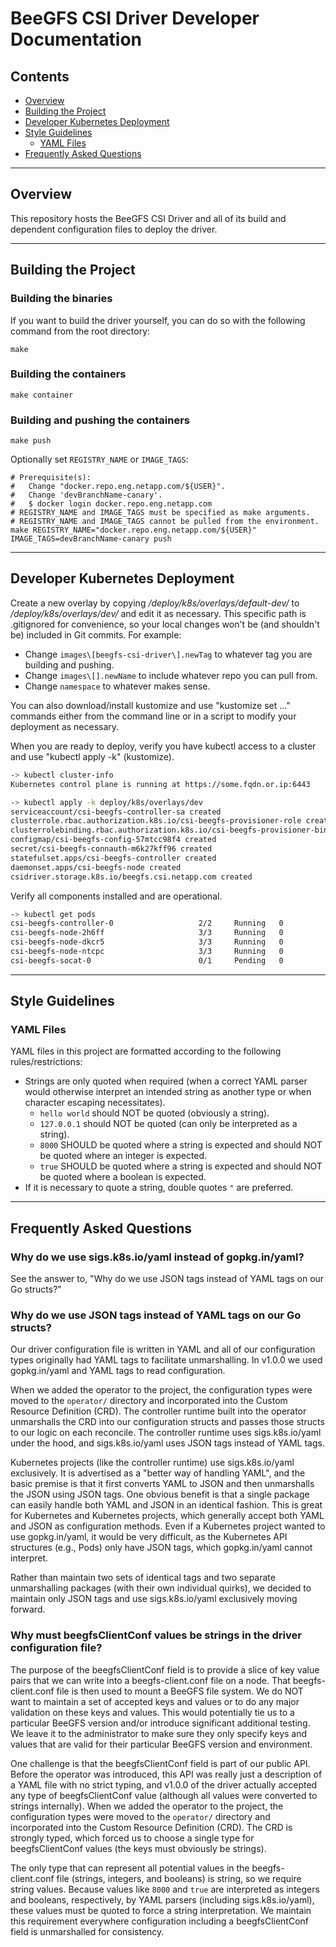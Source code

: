 # BeeGFS CSI Driver Developer Documentation

## Contents

* [Overview](#overview)
* [Building the Project](#building-the-project)
* [Developer Kubernetes Deployment](#developer-kubernetes-deployment)
* [Style Guidelines](#style-guidelines)
  * [YAML Files](#style-guidelines-yaml)
* [Frequently Asked Questions](#frequently-asked-questions)

***

## Overview 

This repository hosts the BeeGFS CSI Driver and all of its build and dependent
configuration files to deploy the driver.

***

## Building the Project 

### Building the binaries

If you want to build the driver yourself, you can do so with the following
command from the root directory:

```shell
make
```

### Building the containers

```shell
make container
```

### Building and pushing the containers

```shell
make push
```

Optionally set `REGISTRY_NAME` or `IMAGE_TAGS`:

```shell
# Prerequisite(s):
#   Change "docker.repo.eng.netapp.com/${USER}".
#   Change 'devBranchName-canary'.
#   $ docker login docker.repo.eng.netapp.com 
# REGISTRY_NAME and IMAGE_TAGS must be specified as make arguments.
# REGISTRY_NAME and IMAGE_TAGS cannot be pulled from the environment.
make REGISTRY_NAME="docker.repo.eng.netapp.com/${USER}" IMAGE_TAGS=devBranchName-canary push
```

***

## Developer Kubernetes Deployment

Create a new overlay by copying */deploy/k8s/overlays/default-dev/* to 
*/deploy/k8s/overlays/dev/* and edit it as necessary. This specific path is 
.gitignored for convenience, so your local changes won't be (and shouldn't be) 
included in Git commits. For example:
* Change `images\[beegfs-csi-driver\].newTag` to whatever tag you are building 
  and pushing.
* Change `images\[].newName` to include whatever repo you can pull from.
* Change `namespace` to whatever makes sense.

You can also download/install kustomize and use "kustomize set ..." commands 
either from the command line or in a script to modify your deployment as 
necessary.

When you are ready to deploy, verify you have kubectl access to a 
cluster and use "kubectl apply -k" (kustomize).

```bash
-> kubectl cluster-info
Kubernetes control plane is running at https://some.fqdn.or.ip:6443

-> kubectl apply -k deploy/k8s/overlays/dev
serviceaccount/csi-beegfs-controller-sa created
clusterrole.rbac.authorization.k8s.io/csi-beegfs-provisioner-role created
clusterrolebinding.rbac.authorization.k8s.io/csi-beegfs-provisioner-binding created
configmap/csi-beegfs-config-57mtcc98f4 created
secret/csi-beegfs-connauth-m6k27kff96 created
statefulset.apps/csi-beegfs-controller created
daemonset.apps/csi-beegfs-node created
csidriver.storage.k8s.io/beegfs.csi.netapp.com created
```

Verify all components installed and are operational.

```bash
-> kubectl get pods
csi-beegfs-controller-0                   2/2     Running   0          2m27s
csi-beegfs-node-2h6ff                     3/3     Running   0          2m27s
csi-beegfs-node-dkcr5                     3/3     Running   0          2m27s
csi-beegfs-node-ntcpc                     3/3     Running   0          2m27s
csi-beegfs-socat-0                        0/1     Pending   0          17h
```

***

<a name="style-guidelines"></a>
## Style Guidelines

<a name="style-guidelines-yaml"></a>
### YAML Files

YAML files in this project are formatted according to the following 
rules/restrictions:

* Strings are only quoted when required (when a correct YAML parser would 
  otherwise interpret an intended string as another type or when character 
  escaping necessitates).
  * `hello world` should NOT be quoted (obviously a string).
  * `127.0.0.1` should NOT be quoted (can only be interpreted as a string).
  * `8000` SHOULD be quoted where a string is expected and should NOT be quoted 
    where an integer is expected.
  * `true` SHOULD be quoted where a string is expected and should NOT be quoted 
    where a boolean is expected.
* If it is necessary to quote a string, double quotes `"` are preferred.

***

<a name="style-guidelines"></a>
## Frequently Asked Questions

### Why do we use sigs.k8s.io/yaml instead of gopkg.in/yaml?

See the answer to, "Why do we use JSON tags instead of YAML tags on our Go 
structs?"

### Why do we use JSON tags instead of YAML tags on our Go structs?

Our driver configuration file is written in YAML and all of our configuration
types originally had YAML tags to facilitate unmarshalling. In v1.0.0 we used 
gopkg.in/yaml and YAML tags to read configuration.

When we added the operator to the project, the configuration types were moved to
the `operator/` directory and incorporated into the Custom Resource Definition 
(CRD). The controller runtime built into the operator unmarshalls the CRD into
our configuration structs and passes those structs to our logic on each 
reconcile. The controller runtime uses sigs.k8s.io/yaml under the hood, and 
sigs.k8s.io/yaml uses JSON tags instead of YAML tags.

Kubernetes projects (like the controller runtime) use sigs.k8s.io/yaml
exclusively. It is advertised as a "better way of handling YAML", and the basic
premise is that it first converts YAML to JSON and then unmarshalls the JSON
using JSON tags. One obvious benefit is that a single package can easily handle
both YAML and JSON in an identical fashion. This is great for Kubernetes and
Kubernetes projects, which generally accept both YAML and JSON as configuration
methods. Even if a Kubernetes project wanted to use gopkg.in/yaml, it would be
very difficult, as the Kubernetes API structures
(e.g., Pods) only have JSON tags, which gopkg.in/yaml cannot interpret.

Rather than maintain two sets of identical tags and two separate unmarshalling
packages (with their own individual quirks), we decided to maintain only JSON
tags and use sigs.k8s.io/yaml exclusively moving forward.

### Why must beegfsClientConf values be strings in the driver configuration file?

The purpose of the beegfsClientConf field is to provide a slice of key value 
pairs that we can write into a beegfs-client.conf file on a node. That 
beegfs-client.conf file is then used to mount a BeeGFS file system. We 
do NOT want to maintain a set of accepted keys and values or to do any major
validation on these keys and values. This would potentially tie us to a 
particular BeeGFS version and/or introduce significant additional testing. We 
leave it to the administrator to make sure they only specify keys and values 
that are valid for their particular BeeGFS version and environment.

One challenge is that the beegfsClientConf field is part of our public API. 
Before the operator was introduced, this API was really just a description of a 
YAML file with no strict typing, and v1.0.0 of the driver actually accepted any 
type of beegfsClientConf value (although all values were converted to strings 
internally). When we added the operator to the project, the configuration types 
were moved to the `operator/` directory and incorporated into the Custom 
Resource Definition (CRD). The CRD is strongly typed, which forced us to choose 
a single type for beegfsClientConf values (the keys must obviously be strings). 

The only type that can represent all potential values in the beegfs-client.conf 
file (strings, integers, and booleans) is string, so we require string values. 
Because values like `8000` and `true` are interpreted as integers and booleans, 
respectively, by YAML parsers (including sigs.k8s.io/yaml), these values must 
be quoted to force a string interpretation. We maintain this requirement 
everywhere configuration including a beegfsClientConf field is unmarshalled for 
consistency.
